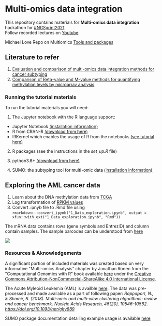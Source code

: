 # Multi-omics data integration

This repository contains materials for **Multi-omics data integration** hackathon for [#NGSprint2021](https://ngschool.eu/ngsprint).<br>
Follow recorded lectures on [Youtube](https://www.youtube.com/NGSchoolEU)

Michael Love Repo on Multiomics [Tools and packages](https://github.com/mikelove/awesome-multi-omics)<br>

## Literature to refer

1. [Evaluation and comparison of multi-omics data integration methods for cancer subtyping](https://journals.plos.org/ploscompbiol/article?id=10.1371/journal.pcbi.1009224)
2. [Comparison of Beta-value and M-value methods for quantifying methylation levels by microarray analysis](https://bmcbioinformatics.biomedcentral.com/articles/10.1186/1471-2105-11-587)


### Running the tutorial materials

To run the tutorial materials you will need:

1. The Jupyter notebook with the R language support:

  - Jupyter Notebook [(installation information)](https://jupyter.org/install)
  - R from CRAN-R [(download from here)](https://cloud.r-project.org)
  - IRKernel which enables the usage of R from the notebooks [(see tutorial here)](https://towardsdatascience.com/how-to-run-r-scripts-in-jupyter-15527148d2a)

2. R packages (see the instructions in the *set_up.R* file)

3. python3.6+ [(download from here)](https://www.python.org/downloads)

4. SUMO: the subtyping tool for multi-omic data [(installation information)](https://github.com/ratan-lab/sumo)

## Exploring the AML cancer data
1. Learn about the DNA methylation data from [TCGA](https://www.youtube.com/watch?v=Jg8MiFamLfg)
2. Log transformation of [RPKM values](https://www.biostars.org/p/344925/)
3. Convert .ipnyb file to .Rmd file using `rmarkdown:::convert_ipynb("1_Data_exploration.ipynb", output = xfun::with_ext("1_Data_exploration.ipynb", "Rmd"))`

The mRNA data contains rows (gene symbols and EntrezID) and column contain samples. The sample barcodes can be understood from [here](https://docs.gdc.cancer.gov/Encyclopedia/pages/TCGA_Barcode/)

![](https://docs.gdc.cancer.gov/Encyclopedia/pages/images/barcode.png)
### Resources & Aknowledgements

A significant portion of included materials was created based on very informative "Multi-omics Analysis" chapter by Jonathan Ronen from the "Computational Genomics with R" book available [here](https://compgenomr.github.io/book/multiomics.html) under the [Creative Commons Attribution-NonCommercial-ShareAlike 4.0 International License](https://creativecommons.org/licenses/by-nc-sa/4.0/).

The Acute Myleoid Leukemia (AML) is availble [here](http://acgt.cs.tau.ac.il/multi_omic_benchmark/download.html). The data was pre-processed and made available as a part of following paper: *Rappoport, N., & Shamir, R. (2018). Multi-omic and multi-view clustering algorithms: review and cancer benchmark. Nucleic Acids Research, 46(20), 10546–10562. https://doi.org/10.1093/nar/gky889*

SUMO package documentation detailing example usage is available [here](https://python-sumo.readthedocs.io/en/latest)
